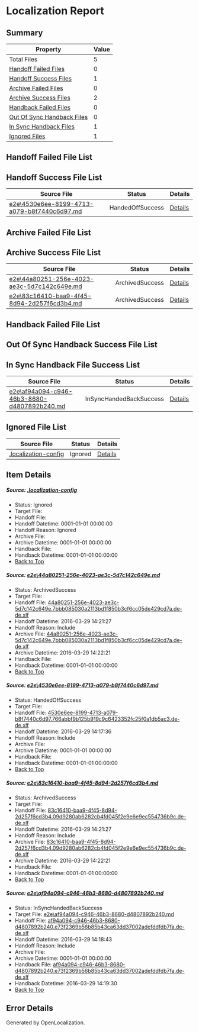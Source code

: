# <a name='report-top'></a> Localization Report

## Summary
 Property | Value 
 -------- | ----- 
 Total Files | 5
[ Handoff Failed Files ](#handoff-failed-list)| 0
[ Handoff Success Files ](#handoff-success-list)| 1
[ Archive Failed Files ](#archive-failed-list)| 0
[ Archive Success Files ](#archive-success-list)| 2
[ Handback Failed Files ](#handback-failed-list)| 0
[ Out Of Sync Handback Files ](#outofsync-handback-success-list)| 0
[ In Sync Handback Files ](#insync-handback-success-list)| 1
[ Ignored Files ](#ignored-list)| 1

## <a name='handoff-failed-list'></a> Handoff Failed File List

## <a name='handoff-success-list'></a> Handoff Success File List
 Source File | Status | Details 
 ----------- | ------ | ------- 
 [e2e\4530e6ee-8199-4713-a079-b8f7440c6d97.md](https://github.com/OpenLocalizationTest/oltest/blob/e33150d61ab27fe4e0e833b926ed70e570e64d99/e2e/4530e6ee-8199-4713-a079-b8f7440c6d97.md) | HandedOffSuccess | [Details](#98bf083f957bd210b4f0c4510b3f1f0925083a582)

## <a name='archive-failed-list'></a> Archive Failed File List

## <a name='archive-success-list'></a> Archive Success File List
 Source File | Status | Details 
 ----------- | ------ | ------- 
 [e2e\44a80251-256e-4023-ae3c-5d7c142c649e.md](https://github.com/OpenLocalizationTest/oltest/blob/9ec454d7520110eff3ffbf300858e2e6b6a9e9d5/e2e/44a80251-256e-4023-ae3c-5d7c142c649e.md) | ArchivedSuccess | [Details](#51c939fbcc84921c040cbd4e71780569cdd4dcb91)
 [e2e\83c16410-baa9-4f45-8d94-2d257f6cd3b4.md](https://github.com/OpenLocalizationTest/oltest/blob/9ec454d7520110eff3ffbf300858e2e6b6a9e9d5/e2e/83c16410-baa9-4f45-8d94-2d257f6cd3b4.md) | ArchivedSuccess | [Details](#3e40cb01589c250c0e72479f62f15b1b87c8b8bd3)

## <a name='handback-failed-list'></a> Handback Failed File List

## <a name='outofsync-handback-success-list'></a> Out Of Sync Handback Success File List

## <a name='insync-handback-success-list'></a> In Sync Handback File Success List
 Source File | Status | Details 
 ----------- | ------ | ------- 
 [e2e\af94a094-c946-46b3-8680-d4807892b240.md](https://github.com/OpenLocalizationTest/oltest/blob/bf58df78b15ab36eb6583779faed36b1105a4cad/e2e/af94a094-c946-46b3-8680-d4807892b240.md) | InSyncHandedBackSuccess | [Details](#6f119d92e435b84d04793fdc0a5a134ff8a0277a4)

## <a name='ignored-list'></a> Ignored File List
 Source File | Status | Details 
 ----------- | ------ | ------- 
 [.localization-config](https://github.com/OpenLocalizationTest/oltest/blob/9ec454d7520110eff3ffbf300858e2e6b6a9e9d5/.localization-config) | Ignored | [Details](#66aca4b1c2f43b14ec41e0e427345df94af1d5e10)

## Item Details
##### <a name='66aca4b1c2f43b14ec41e0e427345df94af1d5e10'></a> Source: [.localization-config](https://github.com/OpenLocalizationTest/oltest/blob/9ec454d7520110eff3ffbf300858e2e6b6a9e9d5/.localization-config)
* Status: Ignored
* Target File: 
* Handoff File: 
* Handoff Datetime: 0001-01-01 00:00:00
* Handoff Reason: Ignored
* Archive File: 
* Archive Datetime: 0001-01-01 00:00:00
* Handback File: 
* Handback Datetime: 0001-01-01 00:00:00
* [Back to Top](#report-top)

##### <a name='51c939fbcc84921c040cbd4e71780569cdd4dcb91'></a> Source: [e2e\44a80251-256e-4023-ae3c-5d7c142c649e.md](https://github.com/OpenLocalizationTest/oltest/blob/9ec454d7520110eff3ffbf300858e2e6b6a9e9d5/e2e/44a80251-256e-4023-ae3c-5d7c142c649e.md)
* Status: ArchivedSuccess
* Target File: 
* Handoff File: [44a80251-256e-4023-ae3c-5d7c142c649e.7bbb085030a2113bd1f850b3cf6cc05de429cd7a.de-de.xlf](https://github.com/OpenLocalizationTestOrg/olhandoff-e2e/blob/0164ad74dc764375216905065b262f9b9afd24c3/ol-handoff/OpenLocalizationTestOrg/oltest.de-de/ci/ht/44a80251-256e-4023-ae3c-5d7c142c649e.7bbb085030a2113bd1f850b3cf6cc05de429cd7a.de-de.xlf)
* Handoff Datetime: 2016-03-29 14:21:27
* Handoff Reason: Include
* Archive File: [44a80251-256e-4023-ae3c-5d7c142c649e.7bbb085030a2113bd1f850b3cf6cc05de429cd7a.de-de.xlf](https://github.com/OpenLocalizationTestOrg/olhandoff-e2e/blob/d03de674de223729537ce889a24c36d33fd70bdd/ol-handoff/OpenLocalizationTestOrg/oltest.de-de/ci/ht/archive/44a80251-256e-4023-ae3c-5d7c142c649e.7bbb085030a2113bd1f850b3cf6cc05de429cd7a.de-de.xlf)
* Archive Datetime: 2016-03-29 14:22:21
* Handback File: 
* Handback Datetime: 0001-01-01 00:00:00
* [Back to Top](#report-top)

##### <a name='98bf083f957bd210b4f0c4510b3f1f0925083a582'></a> Source: [e2e\4530e6ee-8199-4713-a079-b8f7440c6d97.md](https://github.com/OpenLocalizationTest/oltest/blob/e33150d61ab27fe4e0e833b926ed70e570e64d99/e2e/4530e6ee-8199-4713-a079-b8f7440c6d97.md)
* Status: HandedOffSuccess
* Target File: 
* Handoff File: [4530e6ee-8199-4713-a079-b8f7440c6d97.766abbf9b125b919c9c6423352fc25f0a1db5ac3.de-de.xlf](https://github.com/OpenLocalizationTestOrg/olhandoff-e2e/blob/00a8d09f4e9cff9bc36d0c8593cb883ecad934bb/ol-handoff/OpenLocalizationTestOrg/oltest.de-de/ci/ht/4530e6ee-8199-4713-a079-b8f7440c6d97.766abbf9b125b919c9c6423352fc25f0a1db5ac3.de-de.xlf)
* Handoff Datetime: 2016-03-29 14:17:36
* Handoff Reason: Include
* Archive File: 
* Archive Datetime: 0001-01-01 00:00:00
* Handback File: 
* Handback Datetime: 0001-01-01 00:00:00
* [Back to Top](#report-top)

##### <a name='3e40cb01589c250c0e72479f62f15b1b87c8b8bd3'></a> Source: [e2e\83c16410-baa9-4f45-8d94-2d257f6cd3b4.md](https://github.com/OpenLocalizationTest/oltest/blob/9ec454d7520110eff3ffbf300858e2e6b6a9e9d5/e2e/83c16410-baa9-4f45-8d94-2d257f6cd3b4.md)
* Status: ArchivedSuccess
* Target File: 
* Handoff File: [83c16410-baa9-4f45-8d94-2d257f6cd3b4.09d9280ab6282cb4fd045f2e9e6e9ec554736b9c.de-de.xlf](https://github.com/OpenLocalizationTestOrg/olhandoff-e2e/blob/0164ad74dc764375216905065b262f9b9afd24c3/ol-handoff/OpenLocalizationTestOrg/oltest.de-de/ci/ht/83c16410-baa9-4f45-8d94-2d257f6cd3b4.09d9280ab6282cb4fd045f2e9e6e9ec554736b9c.de-de.xlf)
* Handoff Datetime: 2016-03-29 14:21:27
* Handoff Reason: Include
* Archive File: [83c16410-baa9-4f45-8d94-2d257f6cd3b4.09d9280ab6282cb4fd045f2e9e6e9ec554736b9c.de-de.xlf](https://github.com/OpenLocalizationTestOrg/olhandoff-e2e/blob/d03de674de223729537ce889a24c36d33fd70bdd/ol-handoff/OpenLocalizationTestOrg/oltest.de-de/ci/ht/archive/83c16410-baa9-4f45-8d94-2d257f6cd3b4.09d9280ab6282cb4fd045f2e9e6e9ec554736b9c.de-de.xlf)
* Archive Datetime: 2016-03-29 14:22:21
* Handback File: 
* Handback Datetime: 0001-01-01 00:00:00
* [Back to Top](#report-top)

##### <a name='6f119d92e435b84d04793fdc0a5a134ff8a0277a4'></a> Source: [e2e\af94a094-c946-46b3-8680-d4807892b240.md](https://github.com/OpenLocalizationTest/oltest/blob/bf58df78b15ab36eb6583779faed36b1105a4cad/e2e/af94a094-c946-46b3-8680-d4807892b240.md)
* Status: InSyncHandedBackSuccess
* Target File: [e2e\af94a094-c946-46b3-8680-d4807892b240.md](https://github.com/OpenLocalizationTestOrg/oltest.de-de/blob/dc5ebd04ba144a960885ffab7458a8bb000ec49a/e2e/af94a094-c946-46b3-8680-d4807892b240.md)
* Handoff File: [af94a094-c946-46b3-8680-d4807892b240.e73f2369b56b85b43ca63dd37002adefddfdb7fa.de-de.xlf](https://github.com/OpenLocalizationTestOrg/olhandoff-e2e/blob/433b550a4dd8ebb2176f0bbd0358b5333428e931/ol-handoff/OpenLocalizationTestOrg/oltest.de-de/ci/ht/af94a094-c946-46b3-8680-d4807892b240.e73f2369b56b85b43ca63dd37002adefddfdb7fa.de-de.xlf)
* Handoff Datetime: 2016-03-29 14:18:43
* Handoff Reason: Include
* Archive File: 
* Archive Datetime: 0001-01-01 00:00:00
* Handback File: [af94a094-c946-46b3-8680-d4807892b240.e73f2369b56b85b43ca63dd37002adefddfdb7fa.de-de.xlf](https://github.com/OpenLocalizationTestOrg/olhandback-e2e/blob/fe54747c07b23a81dd343c81a57084f5c5046d97/ol-handback/OpenLocalizationTestOrg/oltest.de-de/ci/ht/af94a094-c946-46b3-8680-d4807892b240.e73f2369b56b85b43ca63dd37002adefddfdb7fa.de-de.xlf)
* Handback Datetime: 2016-03-29 14:19:30
* [Back to Top](#report-top)


## Error Details

Generated by OpenLocalization.

